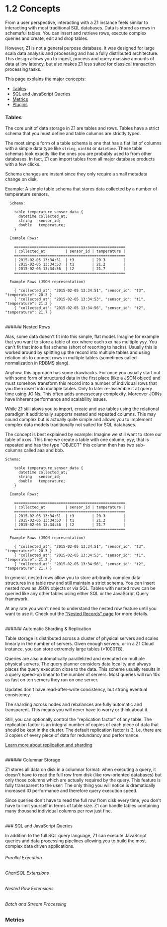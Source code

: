 1.2 Concepts
============

From a user perspective, interacting with a Z1 instance feels similar to
interacting with most traditional SQL databases. Data is stored as rows in
schemaful tables. You can insert and retrieve rows, execute complex queries and
create, edit and drop tables.

However, Z1 is not a general purpose database. It was designed for large scala
data analysis and processing and has a fully distributed architecture. This
design allows you to ingest, process and query massive amounts of data at low
latency, but also makes Z1 less suited for classical transaction processing tasks.

This page explains the major concepts:

  - [Tables](#tables)
  - [SQL and JavaScript Queries](#sql-and-javascript-queries)
  - [Metrics](#metrics)
  - [Plugins](#plugins)

### Tables

The core unit of data storage in Z1 are tables and rows. Tables have a strict
schema that you must define and table columns are strictly typed.

The most simple form of a table schema is one that has a flat list of columns
with a simple data type like `string`, `uint64` or `datetime`. These table
schemas look exactly like the ones you are probably used to from other databases.
In fact, Z1 can import tables from all major database products with a few clicks.

  Schema changes are instant since they only require a small metadata change on disk.

Example: A simple table schema that stores data collected by a number of
temperature sensors.

      Schema:

        table temperature_sensor_data {
          datetime collected_at;
          string   sensor_id;
          double   temperature;
        }

      Example Rows:

        ==================================================
        | collected_at         | sensor_id | temperature |
        ==================================================
        | 2015-02-05 13:34:51  | t3        | 20.3        |
        | 2015-02-05 13:34:53  | t1        | 21.2        |
        | 2015-02-05 13:34:56  | t2        | 21.7        |
        ==================================================

      Example Rows (JSON representation)

        { "collected_at": "2015-02-05 13:34:51", "sensor_id": "t3", "temperature": 20.3 }
        { "collected_at": "2015-02-05 13:34:53", "sensor_id": "t1", "temperature": 21.2 }
        { "collected_at": "2015-02-05 13:34:56", "sensor_id": "t2", "temperature": 21.7 }

<br />
###### Nested Rows

Alas, some data doesn't fit into this simple, flat model. Imagine for example that
you want to store a table of xxx where each xxx has multiple yyy. You can't fit
that into a flat schema (short of resorting to hacks). Usually this is worked around
by splitting up the record into multiple tables and using relation ids to connect
rows in multiple tables (sometimes called normalization in RDBMS slang).

Anyhow, this approach has some drawbacks. For once you usually start
out with some form of structured data in the first place (like a JSON object)
and must somehow transform this record into a number of individual rows that
you then insert into multiple tables. Only to later re-assemble it at query time
using JOINs. This often adds unnessecary complexity. Moreover JOINs have inherent
performance and scalability issues.

While Z1 still alows you to import, create and use tables using the relational
paradigm it additionally supports nested and repeated columns. This may sound
complex but is actually quite simple and allows you to implement complex data
models traditionally not suited for SQL databases.

The concept is best explained by example: Imagine we still want to store our
table of xxxs. This time we create a table with one column, yyy, that is repeated
and has the type "OBJECT" this column then has two sub-columns called aaa and
bbb.


    Schema:

        table temperature_sensor_data {
          datetime collected_at;
          string   sensor_id;
          double   temperature;
        }

      Example Rows:

        ==================================================
        | collected_at         | sensor_id | temperature |
        ==================================================
        | 2015-02-05 13:34:51  | t3        | 20.3        |
        | 2015-02-05 13:34:53  | t1        | 21.2        |
        | 2015-02-05 13:34:56  | t2        | 21.7        |
        ==================================================

      Example Rows (JSON representation)

        { "collected_at": "2015-02-05 13:34:51", "sensor_id": "t3", "temperature": 20.3 }
        { "collected_at": "2015-02-05 13:34:53", "sensor_id": "t1", "temperature": 21.2 }
        { "collected_at": "2015-02-05 13:34:56", "sensor_id": "t2", "temperature": 21.7 }

In general, nested rows allow you to store arbitrarily complex data structures
in a table row and still maintain a strict schema. You can insert nested rows as
JSON objects or via SQL. Tables with nested rows can be queried like any other
tables using either SQL or the JavaScript Query framework.

At any rate you won't need to understand the nested row feature until you want to
use it. Check out the ["Nested Records" page](/docs/sql/nested_records) for more details.

<br />
###### Automatic Sharding &amp; Replication

Table storage is distributed across a cluster of physical servers and scales
linearly in the number of servers. Given enough servers, or in a Z1 Cloud
instance, you can store extremely large tables (>1000TB).

Queries are also automatically parallelized and executed on multiple physical
servers. The query planner considers data locality and always places the query
execution close to the data. This scheme usually results in a query speed-up
linear to the number of servers: Most queries will run 10x as fast on ten servers
they run on one server.

Updates don't have read-after-write consistency, but strong eventual consistency.

The sharding across nodes and rebalances are fully automatic and transparent.
This means you will never have to worry or think about it.

Still, you can optionally control the "replication factor" of any table. The
replication factor is an integral number of copies of each piece of data that
should be kept in the cluster. The default replication factor is 3, i.e. there
are 3 copies of every piece of data for redundancy and performance.


[Learn more about replication and sharding](/docs/internals/sharding_and_replication)

<br />
###### Columnar Storage

Z1 stores all data on disk in a columnar format: when executing a query, it
doesn't have to read the full row from disk (like row-oriented databases) but
only those columns which are actually required by the query. This feature is
fully transparent to the user: The only thing you will notice is dramatically
increased IO performance and therefore query execution speed.

Since queries don't have to read the full row from disk every time, you don't
have to limit yourself in terms of table size. Z1 can handle tables containing
many thousand individual columns per row just fine.


<br />
### SQL and JavaScript Queries

In addition to the full SQL query language, Z1 can execute JavaScript queries
and data processing pipelines allowing you to build the most complex data driven
applications.

###### Parallel Execution


###### ChartSQL Extensions

###### Nested Row Extensions

###### Batch and Stream Processing


### Metrics

